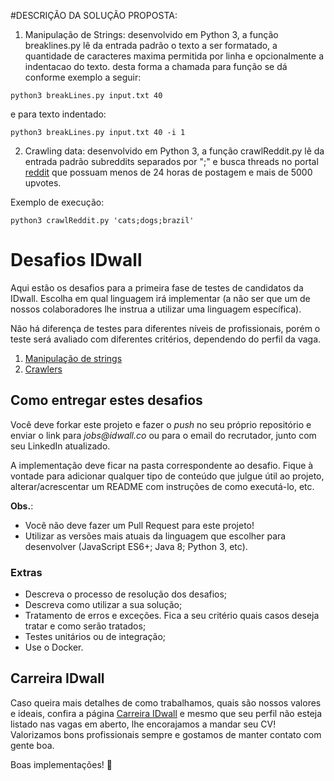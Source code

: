 #DESCRIÇÃO DA SOLUÇÃO PROPOSTA:
1. Manipulação de Strings:
desenvolvido em Python 3, a função breaklines.py lê da entrada padrão
o texto a ser formatado, a quantidade de caracteres maxima permitida 
por linha e opcionalmente a indentacao do texto.
desta forma a chamada para função se dá conforme exemplo a seguir:

```
python3 breakLines.py input.txt 40
```
e para texto indentado:

```
python3 breakLines.py input.txt 40 -i 1
```

2. Crawling data:
desenvolvido em Python 3, a função crawlReddit.py lê da entrada padrão
subreddits separados por ";" e busca threads no portal 
[reddit](http://reddit.com) que possuam menos de 24 horas de postagem e
 mais de 5000 upvotes.

Exemplo de execução:

```
python3 crawlReddit.py 'cats;dogs;brazil'
```



# Desafios IDwall

Aqui estão os desafios para a primeira fase de testes de candidatos da IDwall.
Escolha em qual linguagem irá implementar (a não ser que um de nossos colaboradores lhe instrua a utilizar uma linguagem específica).

Não há diferença de testes para diferentes níveis de profissionais, porém o teste será avaliado com diferentes critérios, dependendo do perfil da vaga.

1. [Manipulação de strings](https://github.com/idwall/desafios/tree/master/strings)
2. [Crawlers](https://github.com/idwall/desafios/tree/master/crawlers)

## Como entregar estes desafios
Você deve forkar este projeto e fazer o *push* no seu próprio repositório e enviar o link para _jobs@idwall.co_ ou para o email do recrutador, junto com seu LinkedIn atualizado.

A implementação deve ficar na pasta correspondente ao desafio. Fique à vontade para adicionar qualquer tipo de conteúdo que julgue útil ao projeto, alterar/acrescentar um README com instruções de como executá-lo, etc.

**Obs.**:
- Você não deve fazer um Pull Request para este projeto!
- Utilizar as versões mais atuais da linguagem que escolher para desenvolver (JavaScript ES6+; Java 8; Python 3, etc).

### Extras

- Descreva o processo de resolução dos desafios;
- Descreva como utilizar a sua solução;
- Tratamento de erros e exceções. Fica a seu critério quais casos deseja tratar e como serão tratados;
- Testes unitários ou de integração;
- Use o Docker.

## Carreira IDwall

Caso queira mais detalhes de como trabalhamos, quais são nossos valores e ideais, confira a página [Carreira IDwall](https://idwall.co/carreira) e mesmo que seu perfil não esteja listado nas vagas em aberto, lhe encorajamos a mandar seu CV! Valorizamos bons profissionais sempre e gostamos de manter contato com gente boa.

Boas implementações! 🎉
